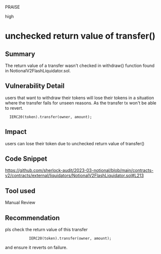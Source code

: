 PRAISE

high

# unchecked return value of transfer()

## Summary
The return value of a transfer wasn't checked in withdraw() function found in NotionalV2FlashLiquidator.sol. 

## Vulnerability Detail
users that want to withdraw their tokens will lose their tokens in a situation where the transfer fails for unseen reasons. As the transfer tx won't be able to revert.
```solidity
  IERC20(token).transfer(owner, amount);
```
## Impact
users can lose their token due to unchecked return value of transfer()

## Code Snippet
https://github.com/sherlock-audit/2023-03-notional/blob/main/contracts-v2/contracts/external/liquidators/NotionalV2FlashLiquidator.sol#L213
## Tool used

Manual Review

## Recommendation
pls check the return value of this transfer
```solidity
           IERC20(token).transfer(owner, amount);
```
and ensure it reverts on failure.
